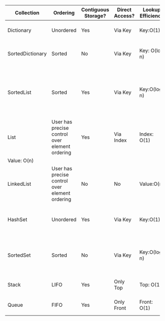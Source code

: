 ﻿| Collection       | Ordering                                       | Contiguous Storage? | Direct Access? | Lookup Efficiency | ManipulateEfficiency | Notes                                                                                                                              |
| ---------------- | ---------------------------------------------- | ------------------- | -------------- | ----------------- | -------------------- | ---------------------------------------------------------------------------------------------------------------------------------- |
| Dictionary       | Unordered                                      | Yes                 | Via Key        | Key:O(1)          | O(1)                 | Best for high performance lookups.                                                                                                 |
| SortedDictionary | Sorted                                         | No                  | Via Key        | Key: O(log n)     | O(log n)             | Compromise of Dictionary speed and ordering, uses binarysearch tree.                                                               |
| SortedList       | Sorted                                         | Yes                 | Via Key        | Key:O(log n)      | O(n)                 | Very similar toSortedDictionary, except tree is implemented in an array, so has faster lookup on preloaded data, but slower loads. |
| List             | User has precise control over element ordering | Yes                 | Via Index      | Index: O(1)       | O(n)                 | Best for smaller lists where direct access required and no sorting.                                                                |
| Value: O(n)      |
| LinkedList       | User has precise control over element ordering | No                  | No             | Value:O(n)        | O(1)                 | Best for lists where inserting/deleting in middle is common and no direct access required.                                         |
| HashSet          | Unordered                                      | Yes                 | Via Key        | Key:O(1)          | O(1)                 | Unique unordered collection, like a Dictionary except key and value are same object.                                               |
| SortedSet        | Sorted                                         | No                  | Via Key        | Key:O(log n)      | O(log n)             | Unique sorted collection, like SortedDictionary except key and value are same object.                                              |
| Stack            | LIFO                                           | Yes                 | Only Top       | Top: O(1)         | O(1)\*               | Essentially same as List except only process as LIFO                                                                               |
| Queue            | FIFO                                           | Yes                 | Only Front     | Front: O(1)       | O(1)                 | Essentially same as List except only process as FIFO                                                                               |